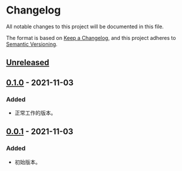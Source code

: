# Changelog

All notable changes to this project will be documented in this file.

The format is based on [Keep a Changelog](https://keepachangelog.com/zh-CN/1.0.0/),
and this project adheres to [Semantic Versioning](https://semver.org/lang/zh-CN/spec/v2.0.0.html).

## [Unreleased]

## [0.1.0] - 2021-11-03

### Added

- 正常工作的版本。

## [0.0.1] - 2021-11-03

### Added

- 初始版本。

[Unreleased]: https://github.com/bihua-university/nonebot-plugin-alisten/compare/v0.1.0...HEAD
[0.1.0]: https://github.com/bihua-university/nonebot-plugin-alisten/compare/v0.0.1...v0.1.0
[0.0.1]: https://github.com/bihua-university/nonebot-plugin-alisten/releases/tag/v0.0.1
